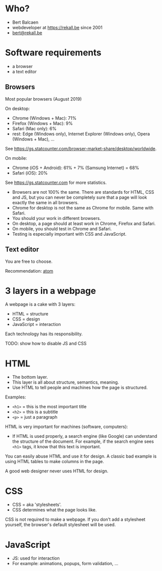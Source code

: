 # Who?

- Bert Balcaen
- webdeveloper at https://rekall.be since 2001
- bert@rekall.be

# Software requirements

- a browser
- a text editor

## Browsers

Most popular browsers (August 2019)

On desktop:
 
- Chrome (Windows + Mac): 71%
- Firefox (Windows + Mac): 9%
- Safari (Mac only): 6%
- rest: Edge (Windows only), Internet Explorer (Windows only), Opera (Windows + Mac), ...

See https://gs.statcounter.com/browser-market-share/desktop/worldwide.

On mobile:

- Chrome (iOS + Android): 61% + 7% (Samsung Internet) = 68% 
- Safari (iOS): 20%

See https://gs.statcounter.com for more statistics.

- Browsers are not 100% the same. There are standards for HTML, CSS and JS, but you can never be completely sure that a page will look exactly the same in all browsers.
- Chrome for desktop is not the same as Chrome for mobile. Same with Safari.
- You should your work in different browsers.
- On desktop, a page should at least work in Chrome, Firefox and Safari.
- On mobile, you should test in Chrome and Safari.
- Testing is especially important with CSS and JavaScript.

## Text editor

You are free to choose.

Recommendation: [atom](https://atom.io)

# 3 layers in a webpage

A webpage is a cake with 3 layers:

- HTML = structure
- CSS = design
- JavaScript = interaction

Each technology has its responsibility.

TODO: show how to disable JS and CSS

# HTML

- The bottom layer.
- This layer is all about structure, semantics, meaning.
- Use HTML to tell people and machines how the page is structured.

Examples:

- `<h1>` = this is the most important title
- `<h2>` = this is a subtitle
- `<p>` = just a paragraph

HTML is very important for machines (software, computers):

- If HTML is used properly, a search engine (like Google) can understand the structure of the document. For example, if the search engine sees `<h1>` tags, it know that this text is important.

You can easily abuse HTML and use it for design. A classic bad example is using HTML tables to make columns in the page.

A good web designer never uses HTML for design.

# CSS

- CSS = aka 'stylesheets'.
- CSS determines what the page looks like.

CSS is not required to make a webpage. If you don't add a stylesheet yourself, the browser's default stylesheet will be used.

# JavaScript

- JS: used for interaction
- For example: animations, popups, form validation, ...